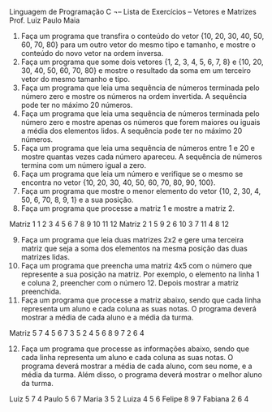 Linguagem de Programação C ¬– Lista de Exercícios  – Vetores e Matrizes
Prof. Luiz Paulo Maia

1.	Faça um programa que transfira o conteúdo do vetor {10, 20, 30, 40, 50, 60, 70, 80} para um outro vetor do mesmo tipo e tamanho, e mostre o conteúdo do novo vetor na ordem inversa.
2.	Faça um programa que some dois vetores {1, 2, 3, 4, 5, 6, 7, 8} e {10, 20, 30, 40, 50, 60, 70, 80} e mostre o resultado da soma em um terceiro vetor do mesmo tamanho e tipo.
3.	Faça um programa que leia uma sequência de números terminada pelo número zero e mostre os números na ordem invertida. A sequência pode ter no máximo 20 números.
4.	Faça um programa que leia uma sequência de números terminada pelo número zero e mostre apenas os números que forem maiores ou iguais a média dos elementos lidos. A sequência pode ter no máximo 20 números.
5.	Faça um programa que leia uma sequência de números entre 1 e 20 e mostre quantas vezes cada número apareceu. A sequência de números termina com um número igual a zero.
6.	Faça um programa que leia um número e verifique se o mesmo se encontra no vetor {10, 20, 30, 40, 50, 60, 70, 80, 90, 100}.
7.	Faça um programa que mostre o menor elemento do vetor {10, 2, 30, 4, 50, 6, 70, 8, 9, 1} e a sua posição.
8.	Faça um programa que processe a matriz 1 e mostre a matriz 2.

Matriz 1
1  2  3  4
5  6  7  8
9 10 11 12
	Matriz 2
1 5 9
2 6 10
3 7 11
4 8 12

9.	Faça um programa que leia duas matrizes 2x2 e gere uma terceira matriz que seja a soma dos elementos na mesma posição das duas matrizes lidas.
10.	Faça um programa que preencha uma matriz 4x5 com o número que represente a sua posição na matriz. Por exemplo, o elemento na linha 1 e coluna 2, preencher com o número 12. Depois mostrar a matriz preenchida.
11.	Faça um programa que processe a matriz abaixo, sendo que cada linha representa um aluno e cada coluna as suas notas. O programa deverá mostrar a média de cada aluno e a média da turma.

Matriz
5  7  4 
5  6  7 
3  5  2
4  5  6 
8  9  7
2  6  4
	
 
12.	Faça um programa que processe as informações abaixo, sendo que cada linha representa um aluno e cada coluna as suas notas. O programa deverá mostrar a média de cada aluno, com seu nome, e a média da turma. Além disso, o programa deverá mostrar o melhor aluno da turma.

Luiz      5  7  4 
Paulo    5  6  7 
Maria    3  5  2
Luiza    4  5  6 
Felipe    8  9  7
Fabiana 2  6  4
	

